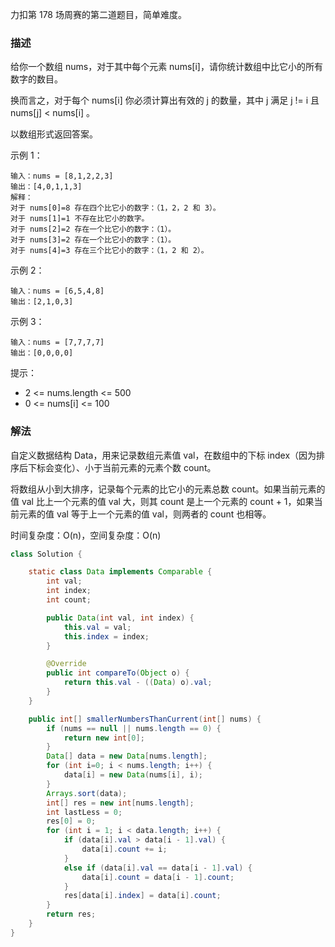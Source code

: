 力扣第 178 场周赛的第二道题目，简单难度。

### 描述

给你一个数组 nums，对于其中每个元素 nums[i]，请你统计数组中比它小的所有数字的数目。

换而言之，对于每个 nums[i] 你必须计算出有效的 j 的数量，其中 j 满足 j != i 且 nums[j] < nums[i] 。

以数组形式返回答案。

示例 1：

```
输入：nums = [8,1,2,2,3]
输出：[4,0,1,1,3]
解释： 
对于 nums[0]=8 存在四个比它小的数字：（1，2，2 和 3）。 
对于 nums[1]=1 不存在比它小的数字。
对于 nums[2]=2 存在一个比它小的数字：（1）。 
对于 nums[3]=2 存在一个比它小的数字：（1）。 
对于 nums[4]=3 存在三个比它小的数字：（1，2 和 2）。
```
示例 2：

```
输入：nums = [6,5,4,8]
输出：[2,1,0,3]
```

示例 3：

```
输入：nums = [7,7,7,7]
输出：[0,0,0,0]
```

提示：

- 2 <= nums.length <= 500
- 0 <= nums[i] <= 100

### 解法

自定义数据结构 Data，用来记录数组元素值 val，在数组中的下标 index（因为排序后下标会变化）、小于当前元素的元素个数 count。

将数组从小到大排序，记录每个元素的比它小的元素总数 count。如果当前元素的值 val 比上一个元素的值 val 大，则其 count 是上一个元素的 count + 1，如果当前元素的值 val 等于上一个元素的值 val，则两者的 count 也相等。

时间复杂度：O(n)，空间复杂度：O(n)

```java
class Solution {

    static class Data implements Comparable {
        int val;
        int index;
        int count;

        public Data(int val, int index) {
            this.val = val;
            this.index = index;
        }

        @Override
        public int compareTo(Object o) {
            return this.val - ((Data) o).val;
        }
    }

    public int[] smallerNumbersThanCurrent(int[] nums) {
        if (nums == null || nums.length == 0) {
            return new int[0];
        }
        Data[] data = new Data[nums.length];
        for (int i=0; i < nums.length; i++) {
            data[i] = new Data(nums[i], i);
        }
        Arrays.sort(data);
        int[] res = new int[nums.length];
        int lastLess = 0;
        res[0] = 0;
        for (int i = 1; i < data.length; i++) {
            if (data[i].val > data[i - 1].val) {
                data[i].count += i;
            }
            else if (data[i].val == data[i - 1].val) {
                data[i].count = data[i - 1].count;
            }
            res[data[i].index] = data[i].count;
        }
        return res;
    }
}
```